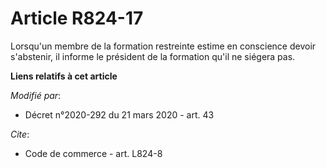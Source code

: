 # Article R824-17

Lorsqu'un membre de la formation restreinte estime en conscience devoir s'abstenir, il informe le président de la formation
qu'il ne siégera pas.

**Liens relatifs à cet article**

_Modifié par_:

  - Décret n°2020-292 du 21 mars 2020 - art. 43

_Cite_:

  - Code de commerce - art. L824-8
